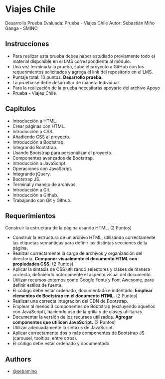 # **Viajes Chile**
Desarrollo Prueba Evaluada:  Prueba - Viajes Chile
Autor: Sebastián Miño Ganga - SMINO

## **Instrucciones**
* Para realizar esta prueba debes haber estudiado previamente todo el material
disponible en el LMS correspondiente al módulo.
* Una vez terminada la prueba, sube el proyecto a GitHub con los requerimientos
solicitados y agrega el link del repositorio en el LMS.
* Puntaje total: 10 puntos.
**Desarrollo prueba:**
* La prueba se debe desarrollar de manera Individual.
* Para la realización de la prueba necesitarás apoyarte del archivo Apoyo
* Prueba - Viajes Chile.

## **Capitulos**
* Introducción a HTML.
* Crear páginas con HTML.
* Introducción a CSS.
* Añadiendo CSS al proyecto.
* Introducción a Bootstrap.
* Integrando Bootstrap.
* Usando Bootstrap para personalizar el proyecto.
* Componentes avanzados de Bootstrap.
* Introducción a JavaScript.
* Operaciones con JavaScript.
* Integrando jQuery.
* Bootstrap JS.
* Terminal y manejo de archivos.
* Introducción a Git.
* Introducción a Github.
* Trabajando con Git y Github.

## **Requerimientos**
Construir la estructura de la página usando HTML.
(2 Puntos)
* Construir la estructura de un archivo HTML, utilizando correctamente las
etiquetas semánticas para definir las distintas secciones de la página.
* Realizar correctamente la carga de archivos y organización del directorio.
**Componer visualmente el documento HTML con propiedades CSS.**
(2 Puntos)
* Aplicar la sintaxis de CSS utilizando selectores y clases de manera correcta,
definiendo notoriamente el aspecto visual del documento.
* Utilizar recursos externos como Google Fonts y Font Awesome, para definir
estilos de fuente.
* El código debe estar ordenado, documentado e indentado.
**Emplear elementos de Bootstrap en el documento HTML.**
(2 Puntos)
*  Realizar una correcta integración del CDN de Bootstrap.
*  Emplear al menos 3 componentes de Bootstrap (excluyendo aquellos con
JavaScript), haciendo uso de la grilla y de clases utilitarias.
*  Documentar la versión de los recursos utilizados.
**Agregar componentes que utilicen JavaScript.**
(2 Puntos)
*  Utilizar adecuadamente la sintaxis de JavaScript.
*  Aplicar correctamente dos o más componentes de Bootstrap JS (carousel,
tooltips, entre otros).
*  El código debe estar ordenado y documentado.



## Authors

- [@sebamino](https://github.com/sebamino)

